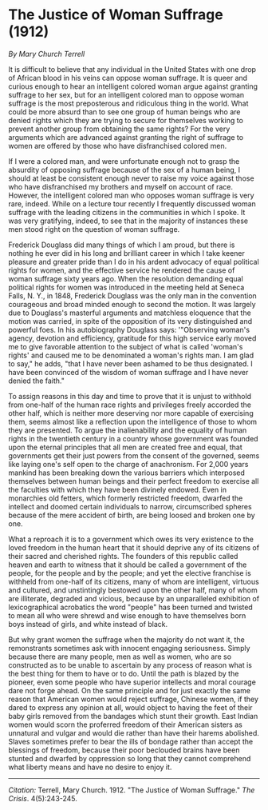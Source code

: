 <!--
title:   The Justice of Woman Suffrage
author:  Terrell, Mary Church
journal: The Crisis
year:    1912
volume:  4
issue:   5
pages:   243-245
-->
# The Justice of Woman Suffrage (1912)

 *By Mary Church Terrell*

It is difficult to believe that any individual in the United States with one drop of African blood in his veins can oppose woman suffrage. It is queer and curious enough to hear an intelligent colored woman argue against granting suffrage to her sex, but for an intelligent colored man to oppose woman suffrage is the most preposterous and ridiculous thing in the world. What could be more absurd than to see one group of human beings who are denied rights which they are trying to secure for themselves working to prevent another group from obtaining the same rights? For the very arguments which are advanced against granting the right of suffrage to women are offered by those who have disfranchised colored men.

If I were a colored man, and were unfortunate enough not to grasp the absurdity of opposing suffrage because of the sex of a human being, I should at least be consistent enough never to raise my voice against those who have disfranchised my brothers and myself on account of race. However, the intelligent colored man who opposes woman suffrage is very rare, indeed. While on a lecture tour recently I frequently discussed woman suffrage with the leading citizens in the communities in which I spoke. It was very gratifying, indeed, to see that in the majority of instances these men stood right on the question of woman suffrage.

Frederick Douglass did many things of which I am proud, but there is nothing he ever did in his long and brilliant career in which I take keener pleasure and greater pride than I do in his ardent advocacy of  equal political rights for women, and the effective service he rendered the cause of woman suffrage sixty years ago. When the resolution demanding equal political rights for women was introduced in the meeting held at Seneca Falls, N. Y., in 1848, Frederick Douglass was the only man in the convention courageous and broad minded enough to second the motion. It was largely due to Douglass's masterful arguments and matchless eloquence that the motion was carried, in spite of the opposition of its very distinguished and powerful foes. In his autobiography Douglass says: '"Observing woman's agency, devotion and efficiency, gratitude for this high service early moved me to give favorable attention to the subject of what is called 'woman's rights' and caused me to be denominated a woman's rights man. I am glad to say," he adds, "that I have never been ashamed to be thus designated. I have been convinced of the wisdom of woman suffrage and I have never denied the faith."

To assign reasons in this day and time to prove that it is unjust to withhold from one-half of the human race rights and privileges freely accorded the other half, which is neither more deserving nor more capable of exercising them, seems almost like a reflection upon the intelligence of those to whom they are presented. To argue the inalienability and the equality of human rights in the twentieth century in a country whose government was founded upon the eternal principles that all men are created free and equal, that governments get their just powers from the consent of the governed, seems like laying one's self open to the charge of anachronism. For 2,000 years mankind has been breaking down the various barriers which interposed themselves between human beings and their perfect freedom to exercise all the faculties with which they have been divinely endowed. Even in monarchies old fetters, which formerly restricted freedom, dwarfed the intellect and doomed certain individuals to narrow, circumscribed spheres because of the mere accident of birth, are being loosed and broken one by one.

What a reproach it is to a government which owes its very existence to the loved freedom in the human heart that it should deprive any of its citizens of their sacred and cherished rights. The founders of this republic called heaven and earth to witness that it should be called a government of the people, for the people and by the people; and yet the elective franchise is withheld from one-half of its citizens, many of whom are intelligent, virtuous and cultured, and unstintingly bestowed upon the other half, many of whom are illiterate, degraded and vicious, because by an unparalleled exhibition of lexicographical acrobatics the word "people" has been turned and twisted to mean all who were shrewd and wise enough to have themselves born boys instead of girls, and white instead of black.

But why grant women the suffrage when the majority do not want it, the remonstrants sometimes ask with innocent engaging seriousness. Simply because there are many people, men as well as women, who are so constructed as to be unable to ascertain by any process of reason what is the best thing for them to have or to do. Until the path is blazed by the pioneer, even some people who have superior intellects and moral courage dare not forge ahead. On the same principle and for just exactly the same reason that American women would reject suffrage, Chinese women, if they dared to express any opinion at all, would object to having the feet of their baby girls removed from the bandages which stunt their growth. East Indian women would scorn the proferred freedom of their American sisters as unnatural and vulgar and would die rather than have their harems abolished. Slaves sometimes prefer to bear the ills of bondage rather than accept the blessings of freedom, because their poor beclouded brains have been stunted and dwarfed by oppression so long that they cannot comprehend what liberty means and have no desire to enjoy it.

_________________
*Citation:* Terrell, Mary Church. 1912. "The Justice of Woman Suffrage." *The Crisis*. 4(5):243-245.
